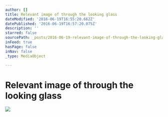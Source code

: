 ```yaml
---
author: []
title: Relevant image of through the looking glass
dateModified: '2016-06-19T16:55:20.662Z'
datePublished: '2016-06-19T16:57:20.075Z'
description: ''
starred: false
sourcePath: _posts/2016-06-19-relevant-image-of-through-the-looking-glass.md
inFeed: true
hasPage: false
inNav: false
_type: MediaObject

---
```

# Relevant image of through the looking glass
![](https://the-grid-user-content.s3-us-west-2.amazonaws.com/4366653c-a614-42c7-a95a-5fff5059bccc.jpg)